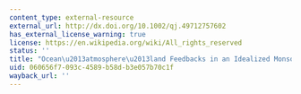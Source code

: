 ```yaml
---
content_type: external-resource
external_url: http://dx.doi.org/10.1002/qj.49712757602
has_external_license_warning: true
license: https://en.wikipedia.org/wiki/All_rights_reserved
status: ''
title: "Ocean\u2013atmosphere\u2013land Feedbacks in an Idealized Monsoon"
uid: 060656f7-093c-4589-b58d-b3e057b70c1f
wayback_url: ''
---
```

